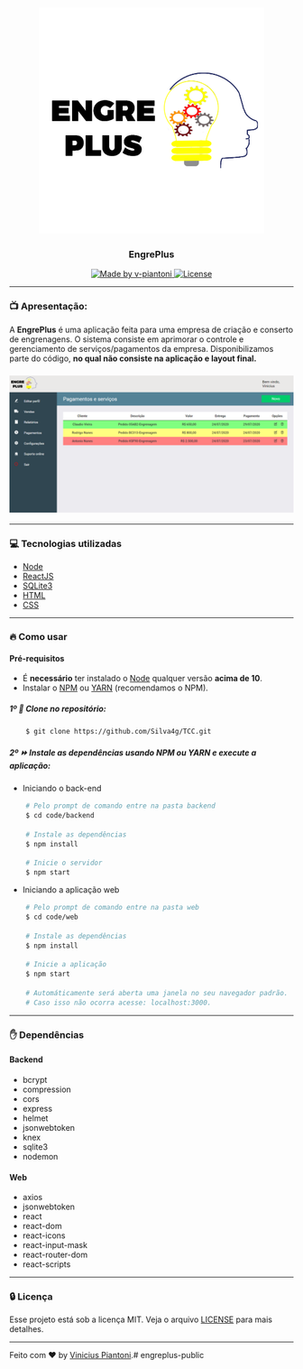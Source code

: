 <h3 align="center">
    <img alt="logo" title="#logo" width="400px" src=".github/bannerEmail.png">
</h3>

<h3 align="center">EngrePlus</h3>

<div align="center">
  <a href="https://www.linkedin.com/in/vinicius-piantoni-328339186">
    <img alt="Made by v-piantoni" src="https://img.shields.io/badge/made%20by-Vinicius%20Piantoni-brightgreen" />
  </a>
    
  <a href="https://github.com/ViniPiantoni/engreplus-public/blob/master/LICENSE">
    <img alt="License" src="https://img.shields.io/badge/license-MIT-brightgreen" />
  </a>
</div>

---

### 📺 Apresentação:

A <strong>EngrePlus</strong> é uma aplicação feita para uma empresa de criação e conserto de engrenagens. O sistema consiste em aprimorar o controle e gerenciamento de serviços/pagamentos da empresa.
Disponibilizamos parte do código, <strong>no qual não consiste na aplicação e layout final.</strong>

<h3 align="center">
    <img alt="projeto" title="#projeto" width="1000px" src=".github/projeto.png">
</h3>

---

### 💻 Tecnologias utilizadas
- [Node](https://nodejs.org/en/)
- [ReactJS](https://pt-br.reactjs.org/)
- [SQLite3](https://www.sqlite.org/index.html)
- [HTML](https://developer.mozilla.org/pt-BR/docs/Web/HTML)
- [CSS](https://developer.mozilla.org/pt-BR/docs/Web/CSS)

---

 ### 🔥 Como usar

 #### Pré-requisitos

 - É <strong>necessário</strong> ter instalado o [Node](https://nodejs.org/en/) qualquer versão <strong>acima de 10</strong>.
- Instalar o [NPM](https://www.npmjs.com/get-npm) ou [YARN](https://classic.yarnpkg.com/pt-BR/docs/install/) (recomendamos o NPM).

##### 1º :page_facing_up: Clone no repositório:

```sh
    $ git clone https://github.com/Silva4g/TCC.git
```

##### 2º :fast_forward: Instale as dependências usando NPM ou YARN e execute a aplicação:

- Iniciando o back-end

```sh
    # Pelo prompt de comando entre na pasta backend
    $ cd code/backend

    # Instale as dependências
    $ npm install

    # Inicie o servidor
    $ npm start
```

- Iniciando a aplicação web

```sh
    # Pelo prompt de comando entre na pasta web
    $ cd code/web

    # Instale as dependências
    $ npm install

    # Inicie a aplicação
    $ npm start

    # Automáticamente será aberta uma janela no seu navegador padrão.
    # Caso isso não ocorra acesse: localhost:3000.
```

---

### :raised_hand: Dependências

#### Backend

- bcrypt
- compression
- cors
- express
- helmet
- jsonwebtoken
- knex
- sqlite3
- nodemon

#### Web

- axios
- jsonwebtoken
- react
- react-dom
- react-icons
- react-input-mask
- react-router-dom
- react-scripts

---

### 🔒 Licença

Esse projeto está sob a licença MIT. Veja o arquivo [LICENSE](LICENSE) para mais detalhes.

---

Feito com ❤️ by [Vinicius Piantoni](https://www.linkedin.com/in/vinicius-piantoni-328339186).#   e n g r e p l u s - p u b l i c 
 
 